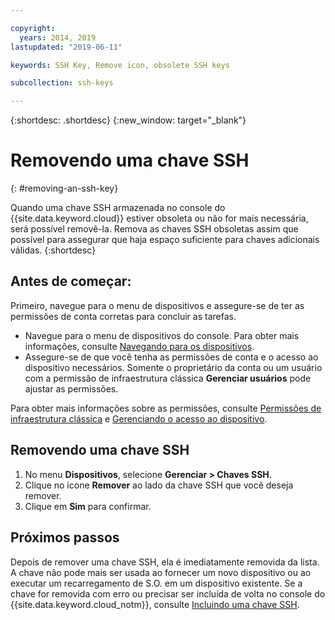 ```yaml
---

copyright:
  years: 2014, 2019
lastupdated: "2019-06-11"

keywords: SSH Key, Remove icon, obsolete SSH keys

subcollection: ssh-keys

---
```


{:shortdesc: .shortdesc}
{:new_window: target="_blank"}

# Removendo uma chave SSH
{: #removing-an-ssh-key}

Quando uma chave SSH armazenada no console do {{site.data.keyword.cloud}} estiver obsoleta ou não for mais necessária, será possível removê-la. Remova as chaves SSH obsoletas assim que possível para assegurar que haja espaço suficiente para chaves adicionais válidas.
{:shortdesc}

## Antes de começar:
Primeiro, navegue para o menu de dispositivos e assegure-se de ter as permissões de conta corretas para concluir as tarefas.

* Navegue para o menu de dispositivos do console. Para obter mais informações, consulte [Navegando para os dispositivos](/docs/infrastructure/ssh-keys?topic=virtual-servers-navigating-devices).
* Assegure-se de que você tenha as permissões de conta e o acesso ao dispositivo necessários. Somente o proprietário da conta ou um usuário com a permissão de infraestrutura clássica **Gerenciar usuários** pode ajustar as permissões.

Para obter mais informações sobre as permissões, consulte [Permissões de infraestrutura clássica](/docs/iam?topic=iam-infrapermission#infrapermission) e [Gerenciando o acesso ao dispositivo](/docs/vsi?topic=virtual-servers-managing-device-access).

## Removendo uma chave SSH

1. No menu **Dispositivos**, selecione **Gerenciar > Chaves SSH**.
2. Clique no ícone **Remover** ao lado da chave SSH que você deseja remover.
3. Clique em **Sim** para confirmar. 

## Próximos passos

Depois de remover uma chave SSH, ela é imediatamente removida da lista. A chave não pode mais ser usada ao fornecer um novo dispositivo ou ao executar um recarregamento de S.O. em um dispositivo existente. Se a chave for removida com erro ou precisar ser incluída de volta no console do {{site.data.keyword.cloud_notm}}, consulte [Incluindo uma chave SSH](/docs/infrastructure/ssh-keys?topic=ssh-keys-adding-an-ssh-key#adding-an-ssh-key).
